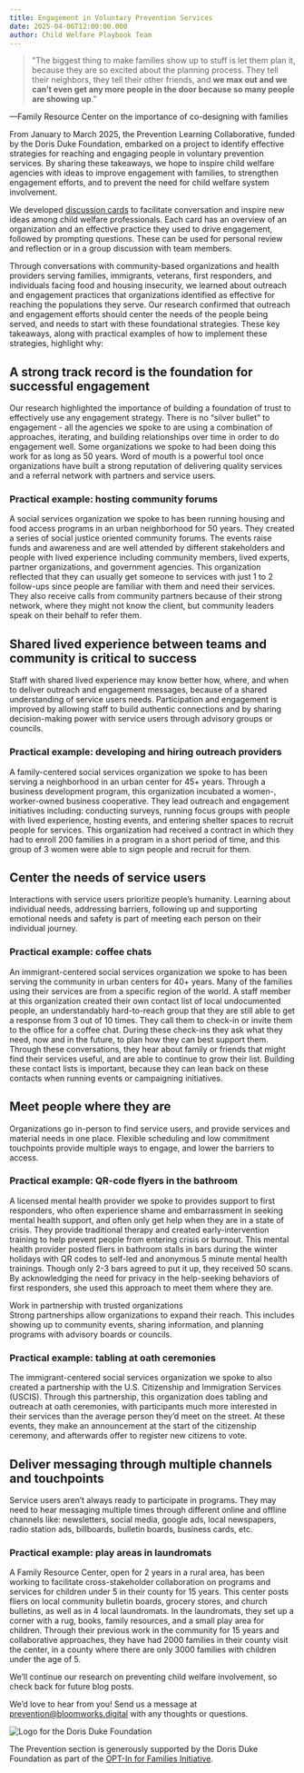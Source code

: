 ```yaml
---
title: Engagement in Voluntary Prevention Services
date: 2025-04-06T12:00:00.000
author: Child Welfare Playbook Team
---
```



> "The biggest thing to make families show up to stuff is let them plan it, because they are so excited about the planning process. They tell their neighbors, they tell their other friends, and **we max out and we can’t even get any more people in the door because so many people are showing up**.” 

—Family Resource Center on the importance of co-designing with families

From January to March 2025, the Prevention Learning Collaborative, funded by the Doris Duke Foundation, embarked on a project to identify effective strategies for reaching and engaging people in voluntary prevention services. By sharing these takeaways, we hope to inspire child welfare agencies with ideas to improve engagement with families, to strengthen engagement efforts, and to prevent the need for child welfare system involvement.

We developed [discussion cards](https://drive.google.com/file/d/18kDl1CKRrm8ooRpWEBM_9uff1bMLTadN/view?usp=drive_link) to facilitate conversation and inspire new ideas among child welfare professionals. Each card has an overview of an organization and an effective practice they used to drive engagement, followed by prompting questions. These can be used for personal review and reflection or in a group discussion with team members.

Through conversations with community-based organizations and health providers serving families, immigrants, veterans, first responders, and individuals facing food and housing insecurity, we learned about outreach and engagement practices that organizations identified as effective for reaching the populations they serve. Our research confirmed that outreach and engagement efforts should center the needs of the people being served, and needs to start with these foundational strategies. These key takeaways, along with practical examples of how to implement these strategies, highlight why:

## A strong track record is the foundation for successful engagement 

Our research highlighted the importance of building a foundation of trust to effectively use any engagement strategy. There is no “silver bullet” to engagement - all the agencies we spoke to are using a combination of approaches, iterating, and building relationships over time in order to do engagement well. Some organizations we spoke to had been doing this work for as long as 50 years. Word of mouth is a powerful tool once organizations have built a strong reputation of delivering quality services and a referral network with partners and service users.  
     
### Practical example: hosting community forums 

A social services organization we spoke to has been running housing and food access programs in an urban neighborhood for 50 years. They created a series of social justice oriented community forums. The events raise funds and awareness and are well attended by different stakeholders and people with lived experience including community members, lived experts, partner organizations, and government agencies. This organization reflected that they can usually get someone to services with just 1 to 2 follow-ups since people are familiar with them and need their services. They also receive calls from community partners because of their strong network, where they might not know the client, but community leaders speak on their behalf to refer them. 

## Shared lived experience between teams and community is critical to success

Staff with shared lived experience may know better how, where, and when to deliver outreach and engagement messages, because of a shared understanding of service users needs. Participation and engagement is improved by allowing staff to build authentic connections and by sharing decision-making power with service users through advisory groups or councils.

### Practical example: developing and hiring outreach providers  

A family-centered social services organization we spoke to has been serving a neighborhood in an urban center for 45+ years. Through a business development program, this organization incubated a women-, worker-owned business cooperative. They lead outreach and engagement initiatives including: conducting surveys, running focus groups with people with lived experience, hosting events, and entering shelter spaces to recruit people for services. This organization had received a contract in which they had to enroll 200 families in a program in a short period of time, and this group of 3 women were able to sign people and recruit for them. 

## Center the needs of service users

Interactions with service users prioritize people’s humanity. Learning about individual needs, addressing barriers, following up and supporting emotional needs and safety is part of meeting each person on their individual journey. 

### Practical example: coffee chats

An immigrant-centered social services organization we spoke to has been serving the community in urban centers for 40+ years. Many of the families using their services are from a specific region of the world. A staff member at this organization created their own contact list of local undocumented people, an understandably hard-to-reach group that they are still able to get a response from 3 out of 10 times. They call them to check-in or invite them to the office for a coffee chat. During these check-ins they ask what they need, now and in the future, to plan how they can best support them. Through these conversations, they hear about family or friends that might find their services useful, and are able to continue to grow their list. Building these contact lists is important, because they can lean back on these contacts when running events or campaigning initiatives. 

## Meet people where they are

Organizations go in-person to find service users, and provide services and material needs in one place. Flexible scheduling and low commitment touchpoints provide multiple ways to engage, and lower the barriers to access. 

### Practical example: QR-code flyers in the bathroom  

A licensed mental health provider we spoke to provides support to first responders, who often experience shame and embarrassment in seeking mental health support, and often only get help when they are in a state of crisis. They provide traditional therapy and created early-intervention training to help prevent people from entering crisis or burnout. This mental health provider posted fliers in bathroom stalls in bars during the winter holidays with QR codes to self-led and anonymous 5 minute mental health trainings. Though only 2-3 bars agreed to put it up, they received 50 scans. By acknowledging the need for privacy in the help-seeking behaviors of first responders, she used this approach to meet them where they are.

Work in partnership with trusted organizations   
Strong partnerships allow organizations to expand their reach. This includes showing up to community events, sharing information, and planning programs with advisory boards or councils.

### Practical example: tabling at oath ceremonies  

The immigrant-centered social services organization we spoke to also created a partnership with the U.S. Citizenship and Immigration Services (USCIS). Through this partnership, this organization does tabling and outreach at oath ceremonies, with participants much more interested in their services than the average person they’d meet on the street. At these events, they make an announcement at the start of the citizenship ceremony, and afterwards offer to register new citizens to vote.

## Deliver messaging through multiple channels and touchpoints  

Service users aren’t always ready to participate in programs. They may need to hear messaging multiple times through different online and offline channels like: newsletters, social media, google ads, local newspapers, radio station ads, billboards, bulletin boards, business cards, etc. 

### Practical example: play areas in laundromats

A Family Resource Center, open for 2 years in a rural area, has been working to facilitate cross-stakeholder collaboration on programs and services for children under 5 in their county for 15 years. This center posts fliers on local community bulletin boards, grocery stores, and church bulletins, as well as in 4 local laundromats. In the laundromats, they set up a corner with a rug, books, family resources, and a small play area for children. Through their previous work in the community for 15 years and collaborative approaches, they have had 2000 families in their county visit the center, in a county where there are only 3000 families with children under the age of 5.

We’ll continue our research on preventing child welfare involvement, so check back for future blog posts. 

We’d love to hear from you\! Send us a message at [prevention@bloomworks.digital](mailto:prevention@bloomworks.digital) with any thoughts or questions.

<div class="doris-day">
  <div class="doris-day-logo">
    <img src="/images/doris-duke.svg" alt="Logo for the Doris Duke Foundation" />
  </div>
  <p>The Prevention section is generously supported by the Doris Duke Foundation as part of the <a href="https://www.ddf-opt-in.org/">OPT-In for Families Initiative</a>.</p>
</div>